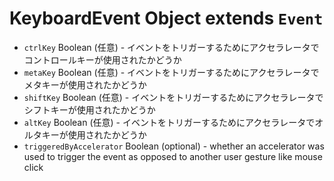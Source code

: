 # KeyboardEvent Object extends `Event`

* `ctrlKey` Boolean (任意) - イベントをトリガーするためにアクセラレータでコントロールキーが使用されたかどうか
* `metaKey` Boolean (任意) - イベントをトリガーするためにアクセラレータでメタキーが使用されたかどうか
* `shiftKey` Boolean (任意) - イベントをトリガーするためにアクセラレータでシフトキーが使用されたかどうか
* `altKey` Boolean (任意) - イベントをトリガーするためにアクセラレータでオルタキーが使用されたかどうか
* `triggeredByAccelerator` Boolean (optional) - whether an accelerator was used to trigger the event as opposed to another user gesture like mouse click